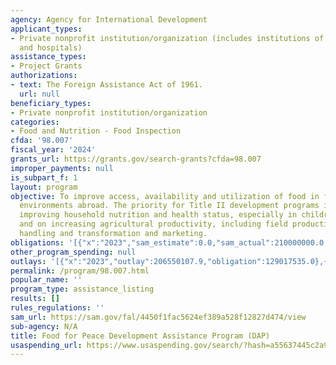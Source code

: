 ```yaml
---
agency: Agency for International Development
applicant_types:
- Private nonprofit institution/organization (includes institutions of higher education
  and hospitals)
assistance_types:
- Project Grants
authorizations:
- text: The Foreign Assistance Act of 1961.
  url: null
beneficiary_types:
- Private nonprofit institution/organization
categories:
- Food and Nutrition - Food Inspection
cfda: '98.007'
fiscal_year: '2024'
grants_url: https://grants.gov/search-grants?cfda=98.007
improper_payments: null
is_subpart_f: 1
layout: program
objective: To improve access, availability and utilization of food in food insecure
  environments abroad. The priority for Title II development programs is a focus on
  improving household nutrition and health status, especially in children and mothers,
  and on increasing agricultural productivity, including field production, post-harvest
  handling and transformation and marketing.
obligations: '[{"x":"2023","sam_estimate":0.0,"sam_actual":210000000.0,"usa_spending_actual":236421857.0},{"x":"2024","sam_estimate":0.0,"sam_actual":215000000.0,"usa_spending_actual":273988110.0},{"x":"2025","sam_estimate":0.0,"sam_actual":0.0,"usa_spending_actual":5520578.0}]'
other_program_spending: null
outlays: '[{"x":"2023","outlay":206550107.9,"obligation":129017535.0},{"x":"2024","outlay":30751489.57,"obligation":57297104.0},{"x":"2025","outlay":433038.98,"obligation":0.0}]'
permalink: /program/98.007.html
popular_name: ''
program_type: assistance_listing
results: []
rules_regulations: ''
sam_url: https://sam.gov/fal/4450f1fac5624ef389a528f12827d474/view
sub-agency: N/A
title: Food for Peace Development Assistance Program (DAP)
usaspending_url: https://www.usaspending.gov/search/?hash=a55637445c2a931891ef1f790e968d56
---
```

